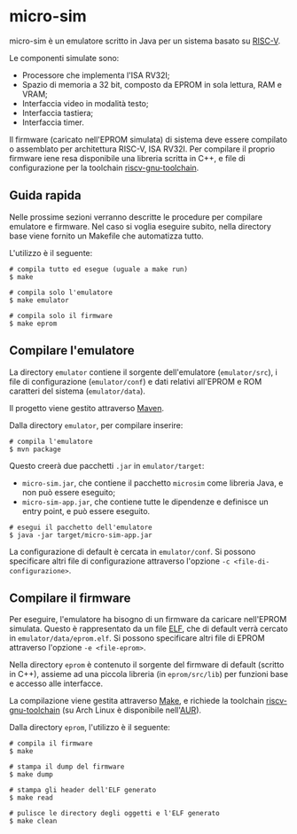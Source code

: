 # micro-sim
micro-sim è un emulatore scritto in Java per un sistema basato su [RISC-V](riscv.org).

Le componenti simulate sono:
- Processore che implementa l'ISA RV32I;
- Spazio di memoria a 32 bit, composto da EPROM in sola lettura, RAM e VRAM;
- Interfaccia video in modalità testo;
- Interfaccia tastiera;
- Interfaccia timer.

Il firmware (caricato nell'EPROM simulata) di sistema deve essere compilato o assemblato per 
architettura RISC-V, ISA RV32I. Per compilare il proprio firmware iene resa disponibile una 
libreria scritta in C++, e file di configurazione per la toolchain 
[riscv-gnu-toolchain](https://github.com/riscv-collab/riscv-gnu-toolchain).

## Guida rapida
Nelle prossime sezioni verranno descritte le procedure per compilare emulatore e firmware.
Nel caso si voglia eseguire subito, nella directory base viene fornito un Makefile che automatizza 
tutto.

L'utilizzo è il seguente:
```shell
# compila tutto ed esegue (uguale a make run)
$ make

# compila solo l'emulatore
$ make emulator

# compila solo il firmware
$ make eprom
```

## Compilare l'emulatore 
La directory `emulator` contiene il sorgente dell'emulatore (`emulator/src`), i file di 
configurazione (`emulator/conf`) e dati relativi all'EPROM e ROM caratteri del sistema 
(`emulator/data`).

Il progetto viene gestito attraverso [Maven](https://maven.apache.org/).

Dalla directory `emulator`, per compilare inserire:
```shell
# compila l'emulatore
$ mvn package
```
Questo creerà due pacchetti `.jar` in `emulator/target`:
- `micro-sim.jar`, che contiene il pacchetto `microsim` come libreria Java, e non può essere eseguito;
- `micro-sim-app.jar`, che contiene tutte le dipendenze e definisce un entry point, e può essere eseguito.

```shell
# esegui il pacchetto dell'emulatore
$ java -jar target/micro-sim-app.jar
```

La configurazione di default è cercata in `emulator/conf`. Si possono specificare altri file di 
configurazione attraverso l'opzione `-c <file-di-configurazione>`.

## Compilare il firmware
Per eseguire, l'emulatore ha bisogno di un firmware da caricare nell'EPROM simulata. Questo è 
rappresentato da un file [ELF](https://en.wikipedia.org/wiki/Executable_and_Linkable_Format), che 
di default verrà cercato in `emulator/data/eprom.elf`. Si possono specificare altri file di EPROM 
attraverso l'opzione `-e <file-eprom>`.

Nella directory `eprom` è contenuto il sorgente del firmware di default (scritto in C++), assieme 
ad una piccola libreria (in `eprom/src/lib`) per funzioni base e accesso alle interfacce.

La compilazione viene gestita attraverso [Make](https://en.wikipedia.org/wiki/Make_(software)), e 
richiede la toolchain [riscv-gnu-toolchain](https://github.com/riscv-collab/riscv-gnu-toolchain) 
(su Arch Linux è disponibile 
nell'[AUR](https://aur.archlinux.org/packages/riscv32-gnu-toolchain-elf-bin)).

Dalla directory `eprom`, l'utilizzo è il seguente:
```shell
# compila il firmware
$ make

# stampa il dump del firmware
$ make dump

# stampa gli header dell'ELF generato
$ make read

# pulisce le directory degli oggetti e l'ELF generato
$ make clean
```
